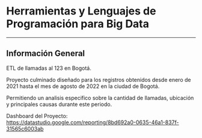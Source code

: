 # Herramientas y Lenguajes de Programación para Big Data
-------------------------------
## Información General
ETL de llamadas al 123 en Bogotá.

Proyecto culminado diseñado para los registros obtenidos desde enero de 2021 hasta el mes de agosto de 2022 en la ciudad de Bogotá.

Permitiendo un analisis especifico sobre la cantidad de llamadas, ubicación y principales causas durante este periodo.

Dashboard del Proyecto: https://datastudio.google.com/reporting/8bd692a0-0635-46a1-837f-31565c6003ab
